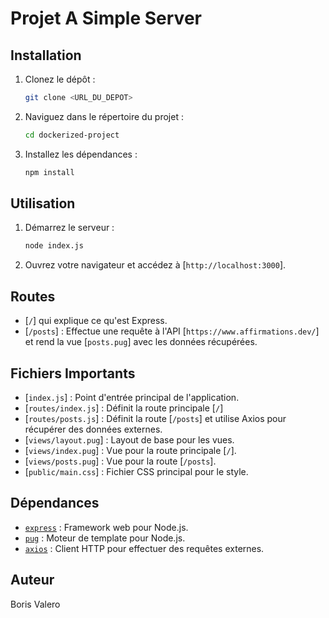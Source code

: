 # Projet A Simple Server

## Installation
1. Clonez le dépôt :
    ```sh
    git clone <URL_DU_DEPOT>
    ```
2. Naviguez dans le répertoire du projet :
    ```sh
    cd dockerized-project
    ```
3. Installez les dépendances :
    ```sh
    npm install
    ```

## Utilisation
1. Démarrez le serveur :
    ```sh
    node index.js
    ```
2. Ouvrez votre navigateur et accédez à [`http://localhost:3000`].

## Routes
- [`/`] qui explique ce qu'est Express.
- [`/posts`] : Effectue une requête à l'API [`https://www.affirmations.dev/`] et rend la vue [`posts.pug`] avec les données récupérées.

## Fichiers Importants
- [`index.js`] : Point d'entrée principal de l'application.
- [`routes/index.js`] : Définit la route principale [`/`]
- [`routes/posts.js`] : Définit la route [`/posts`] et utilise Axios pour récupérer des données externes.
- [`views/layout.pug`] : Layout de base pour les vues.
- [`views/index.pug`] : Vue pour la route principale [`/`].
- [`views/posts.pug`] : Vue pour la route [`/posts`].
- [`public/main.css`] : Fichier CSS principal pour le style.

## Dépendances
- [`express`](https://www.npmjs.com/package/express) : Framework web pour Node.js.
- [`pug`](https://www.npmjs.com/package/pug) : Moteur de template pour Node.js.
- [`axios`](https://www.npmjs.com/package/axios) : Client HTTP pour effectuer des requêtes externes.

## Auteur
Boris Valero
